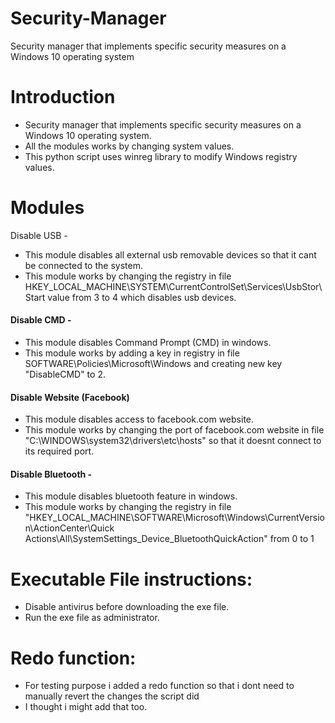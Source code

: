 
# Security-Manager
Security manager that implements specific security measures on a Windows 10 operating system

# Introduction
- Security manager that implements specific security measures on a Windows 10 operating system.
- All the modules works by changing system values.
- This python script uses winreg library to modify Windows registry values.

# Modules 
Disable USB - 
  - This module disables all external usb removable devices so that it cant be connected to the system.
  - This module works by changing the registry in file HKEY_LOCAL_MACHINE\SYSTEM\CurrentControlSet\Services\UsbStor\Start value from 3 to 4 which disables usb devices.

#### Disable CMD - 
  - This module disables Command Prompt (CMD) in windows.
  - This module works by adding a key in registry in file SOFTWARE\Policies\Microsoft\Windows and creating new key "DisableCMD" to 2.

#### Disable Website (Facebook)
  - This module disables access to facebook.com website.
  - This module works by changing the port of facebook.com website in file "C:\WINDOWS\system32\drivers\etc\hosts" so that it doesnt connect to its required port.

#### Disable Bluetooth - 
  - This module disables bluetooth feature in windows.
  - This module works by changing the registry in file "HKEY_LOCAL_MACHINE\SOFTWARE\Microsoft\Windows\CurrentVersion\ActionCenter\Quick Actions\All\SystemSettings_Device_BluetoothQuickAction" from 0 to 1


# Executable File instructions:
  - Disable antivirus before downloading the exe file.
  - Run the exe file as administrator.


# Redo function:
  - For testing purpose i added a redo function so that i dont need to manually revert the changes the script did
  - I thought i might add that too. 
